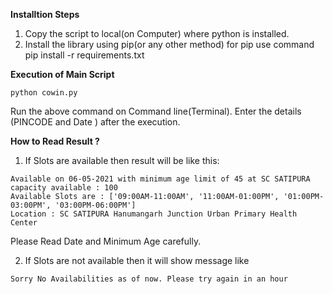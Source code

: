 **Installtion Steps**
1. Copy the script to local(on Computer) where python is installed.
2. Install the library using pip(or any other method) for pip use command pip install -r requirements.txt

**Execution of Main Script**

    python cowin.py

Run the above command on Command line(Terminal). Enter the details (PINCODE and Date ) after the execution.

**How to Read Result ?**


1. If Slots are available then result will be like this:

```
Available on 06-05-2021 with minimum age limit of 45 at SC SATIPURA capacity available : 100
Available Slots are : ['09:00AM-11:00AM', '11:00AM-01:00PM', '01:00PM-03:00PM', '03:00PM-06:00PM']
Location : SC SATIPURA Hanumangarh Junction Urban Primary Health Center
```
Please Read Date and Minimum Age carefully.

2. If Slots are not available then it will show message like

```
Sorry No Availabilities as of now. Please try again in an hour
```
